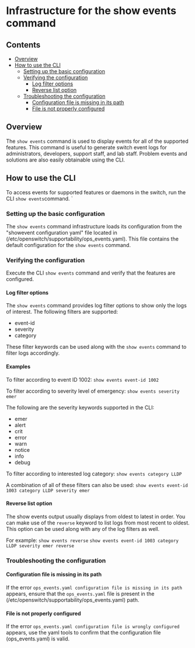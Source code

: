 # Infrastructure for the show events command

## Contents

- [Overview](#overview)
- [How to use the CLI](#how-to-use-the-cli)
	- [Setting up the basic configuration](#setting-up-the-basic-configuration)
	- [Verifying the configuration](#verifying-the-configuration)
		- [Log filter options](#log-filter-options)
		- [Reverse list option](#reverse-list-option)
	- [Troubleshooting the configuration](#troubleshooting-the-configuration)
		- [Configuration file is missing in its path](#configuration-file-is-missing-in-its-path)
		- [File is not properly configured](#file-is-not-properly-configured)

## Overview

The `show events` command is used to display events for all of the supported features. This command is useful to generate switch event logs for administrators, developers, support staff, and lab staff. Problem events and solutions are also easily obtainable using the CLI.

## How to use the CLI

To access events for supported features or daemons in the switch, run the CLI `show events`command.
`
### Setting up the basic configuration

The `show events` command infrastructure loads its configuration from the "showevent configuration yaml" file located in (/etc/openswitch/supportability/ops_events.yaml). This file contains the default configuration for the `show events` command.

### Verifying the configuration

Execute the CLI `show events` command and verify that the features are configured.

#### Log filter options

The `show events` command provides log filter options to show only the logs of interest. The following filters are supported:

 * event-id
 * severity
 * category

These filter keywords can be used along with the `show events` command to filter logs accordingly.

#### Examples

To filter according to event ID 1002:
`show events event-id 1002`

To filter according to severity level of emergency:
`show events severity emer`

The following are the severity keywords supported in the CLI:
 * emer
 * alert
 * crit
 * error
 * warn
 * notice
 * info
 * debug

To filter according to interested log category:
`show events category LLDP`

A combination of all of these filters can also be used:
`show events event-id 1003 category LLDP severity emer`

#### Reverse list option

The show events output usually displays from oldest to latest in order.
You can make use of the `reverse` keyword to list logs from most recent to oldest.
This option can be used along with any of the log filters as well.

For example:
`show events reverse`
`show events event-id 1003 category LLDP severity emer reverse`

### Troubleshooting the configuration

#### Configuration file is missing in its path

If the error `ops_events.yaml configuration file is missing in its path` appears, ensure that the `ops_events.yaml` file is present in the (/etc/openswitch/supportability/ops_events.yaml) path.

#### File is not properly configured

If the error `ops_events.yaml configuration file is wrongly configured` appears, use the yaml tools to confirm that the configuration file (ops_events.yaml) is valid.
